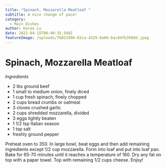 ```yaml
---
title: "Spinach, Mozzarella Meatloaf "
subtitle: A nice change of pace!
category:
  - Main Dishes
author: Karen Lu
date: 2022-04-15T00:40:35.548Z
featureImage: /uploads/7b821996-02ca-4329-8a66-bac84fb399dd.jpeg
---
```

# Spinach, Mozzarella Meatloaf

*Ingredients*

* 2 lbs ground beef
* 1 small to medium onion, finely diced
* 1 cup fresh spinach, finely chopped
* 2 cups bread crumbs or oatmeal
* 3 cloves crushed garlic
* 2 cups shredded mozzarella, divided
* 3 eggs lightly beaten
* 1 1/2 tsp Italian season 
* 1 tsp salt
* freshly ground pepper

Preheat oven to 350.  In large bowl, beat eggs and then add remaining ingredients except 1/2 cup mozzarella.  Form into loaf and put into loaf pan.  Bake for 65-70 minutes until it reaches a temperature of 160.  Dry any fat on top with a paper towel. Top with remaining 1/2 cups cheese.  Enjoy!